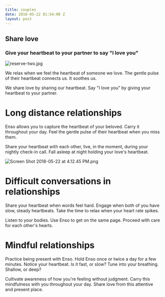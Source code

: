 ```yaml
---
title: couples
date: 2018-05-22 01:54:00 Z
layout: post
---
```


## Share love
### Give your heartbeat to your partner to say "I love you"
![reserve-two.jpg](/uploads/reserve-two.jpg)

We relax when we feel the heartbeat of someone we love. The gentle pulse of their heartbeat connects us. It soothes us.

We share love by sharing our heartbeat. Say "I love you" by giving your heartbeat to your partner.

# Long distance relationships  

Enso allows you to capture the heartbeat of your beloved. Carry it throughout your day. Feel the gentle pulse of their heartbeat when you miss them. 

Share your heartbeat with each other, live, in the moment, during your nightly check-in call. Fall asleep at night holding your love's heartbeat.

![Screen Shot 2018-05-22 at 4.12.45 PM.png](/uploads/Screen%20Shot%202018-05-22%20at%204.12.45%20PM.png)

# Difficult conversations in relationships

Share your heartbeat when words feel hard. Engage when both of you have slow, steady heartbeats. Take the time to relax when your heart rate spikes. 

Listen to your bodies. Use Enso to get on the same page. Proceed with care for each other's hearts.

# Mindful relationships 

Practice being present with Enso. Hold Enso once or twice a day for a few minutes. Notice your heartbeat. Is it fast, or slow? Tune into your breathing. Shallow, or deep?

Cultivate awareness of how you're feeling without judgment. Carry this mindfulness with you throughout your day. Share love from this attentive and present place. 